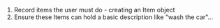 1. Record items the user must do - creating an Item object
2. Ensure these Items can hold a basic description like "wash the car"...
